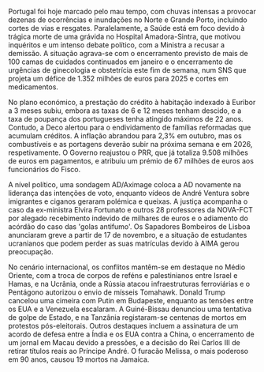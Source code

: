  Portugal foi hoje marcado pelo mau tempo, com chuvas intensas a provocar dezenas de ocorrências e inundações no Norte e Grande Porto, incluindo cortes de vias e resgates. Paralelamente, a Saúde está em foco devido à trágica morte de uma grávida no Hospital Amadora-Sintra, que motivou inquéritos e um intenso debate político, com a Ministra a recusar a demissão. A situação agrava-se com o encerramento previsto de mais de 100 camas de cuidados continuados em janeiro e o encerramento de urgências de ginecologia e obstetrícia este fim de semana, num SNS que projeta um défice de 1.352 milhões de euros para 2025 e cortes em medicamentos.

No plano económico, a prestação do crédito à habitação indexado à Euribor a 3 meses subiu, embora as taxas de 6 e 12 meses tenham descido, e a taxa de poupança dos portugueses tenha atingido máximos de 22 anos. Contudo, a Deco alertou para o endividamento de famílias reformadas que acumulam créditos. A inflação abrandou para 2,3% em outubro, mas os combustíveis e as portagens deverão subir na próxima semana e em 2026, respetivamente. O Governo reajustou o PRR, que já totaliza 9.508 milhões de euros em pagamentos, e atribuiu um prémio de 67 milhões de euros aos funcionários do Fisco.

A nível político, uma sondagem AD/Aximage coloca a AD novamente na liderança das intenções de voto, enquanto vídeos de André Ventura sobre imigrantes e ciganos geraram polémica e queixas. A justiça acompanha o caso da ex-ministra Elvira Fortunato e outros 28 professores da NOVA-FCT por alegado recebimento indevido de milhares de euros e o adiamento do acórdão do caso das 'golas antifumo'. Os Sapadores Bombeiros de Lisboa anunciaram greve a partir de 17 de novembro, e a situação de estudantes ucranianos que podem perder as suas matrículas devido à AIMA gerou preocupação.

No cenário internacional, os conflitos mantêm-se em destaque no Médio Oriente, com a troca de corpos de reféns e palestinianos entre Israel e Hamas, e na Ucrânia, onde a Rússia atacou infraestruturas ferroviárias e o Pentágono autorizou o envio de mísseis Tomahawk. Donald Trump cancelou uma cimeira com Putin em Budapeste, enquanto as tensões entre os EUA e a Venezuela escalaram. A Guiné-Bissau denunciou uma tentativa de golpe de Estado, e na Tanzânia registaram-se centenas de mortos em protestos pós-eleitorais. Outros destaques incluem a assinatura de um acordo de defesa entre a Índia e os EUA contra a China, o encerramento de um jornal em Macau devido a pressões, e a decisão do Rei Carlos III de retirar títulos reais ao Príncipe André. O furacão Melissa, o mais poderoso em 90 anos, causou 19 mortos na Jamaica.